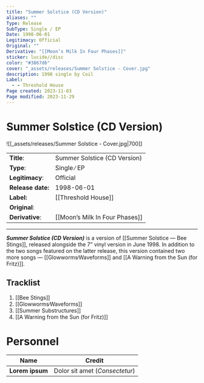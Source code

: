 ```yaml
---
title: "Summer Solstice (CD Version)"
aliases: ""
Type: Release
SubType: Single ∕ EP
Date: 1998-06-01
Legitimacy: Official
Original: ""
Derivative: "[[Moon’s Milk In Four Phases]]"
sticker: lucide//disc
color: "#3867d6"
cover: "_assets/releases/Summer Solstice - Cover.jpg"
description: 1998 single by Coil
Label:
  - - Threshold House
Page created: 2023-11-03
Page modified: 2023-11-29
---
```


# Summer Solstice (CD Version)

![[_assets/releases/Summer Solstice - Cover.jpg|700]]

|  |  |
| --- | --- |
| __Title__: | Summer Solstice (CD Version) |
| __Type__: | Single ∕ EP |
| __Legitimacy__: | Official |
| __Release date:__ | 1998-06-01 |
| __Label:__ | [[Threshold House]] |
| __Original__: |  |
| __Derivative__: | [[Moon’s Milk In Four Phases]] |

---

*__Summer Solstice (CD Version)__* is a version of  [[Summer Solstice — Bee Stings]], released alongside the 7” vinyl version in June 1998. In addition to the two songs featured on the latter release, this version contained two more songs — [[Glowworms∕Waveforms]] and [[A Warning from the Sun (for Fritz)]].

## Tracklist

1. [[Bee Stings]]
2. [[Glowworms∕Waveforms]]
3. [[Summer Substructures]]
4. [[A Warning from the Sun (for Fritz)]]

# Personnel

| __Name__ |__Credit__ |
| --- | --- |
|__Lorem ipsum__|Dolor sit amet (*Consectetur*)|
